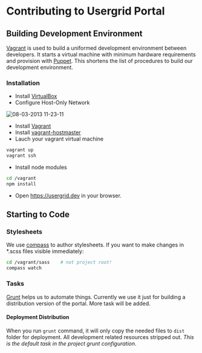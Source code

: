 # Contributing to Usergrid Portal

## Building Development Environment
[Vagrant] is used to build a uniformed development environment between developers. It starts a virtual machine with minimum hardware requirements and provision with [Puppet]. This shortens the list of procedures to build our development environment.

### Installation
* Install [VirtualBox]
* Configure Host-Only Network

![08-03-2013 11-23-11](https://f.cloud.github.com/assets/158772/235995/0afaba56-87d3-11e2-9cfb-0d3156ebcdfd.gif)

* Install [Vagrant]
* Install [vagrant-hostmaster](https://github.com/mosaicxm/vagrant-hostmaster)
* Lauch your vagrant virtual machine

```bash
vagrant up
vagrant ssh
```

* Install node modules

```bash
cd /vagrant
npm install
```
* Open https://usergrid.dev in your browser.

## Starting to Code

### Stylesheets
We use [compass] to author stylesheets. If you want to make changes in *.scss files visible immediately:

```bash
cd /vagrant/sass    # not project root!
compass watch
```

### Tasks
[Grunt] helps us to automate things. Currently we use it just for building a distribution version of the portal. More task will be added.

#### Deployment Distribution
When you run `grunt` command, it will only copy the needed files to `dist` folder for deployment. All development related resources stripped out. *This is the default task in the project grunt configuration*.


[Compass]: http://compass-style.org/
[Grunt]: http://gruntjs.com/
[VirtualBox]: https://www.virtualbox.org/
[Vagrant]: http://www.vagrantup.com/
[Puppet]: https://puppetlabs.com/
[vagrant-hostmaster]: https://github.com/mosaicxm/vagrant-hostmaster
